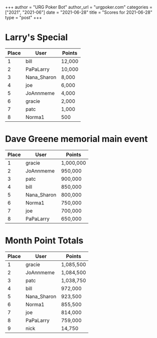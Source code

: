 +++
author = "URG Poker Bot"
author_url = "urgpoker.com"
categories = ["2021", "2021-06"]
date = "2021-06-28"
title = "Scores for 2021-06-28"
type = "post"
+++
# Larry's Special

| Place | User | Points |
|-------|------|--------|
| 1 | bill | 12,000 |
| 2 | PaPaLarry | 10,000 |
| 3 | Nana_Sharon | 8,000 |
| 4 | joe | 6,000 |
| 5 | JoAnnmeme | 4,000 |
| 6 | gracie | 2,000 |
| 7 | patc | 1,000 |
| 8 | Norma1 | 500 |

# Dave Greene memorial main event

| Place | User | Points |
|-------|------|--------|
| 1 | gracie | 1,000,000 |
| 2 | JoAnnmeme | 950,000 |
| 3 | patc | 900,000 |
| 4 | bill | 850,000 |
| 5 | Nana_Sharon | 800,000 |
| 6 | Norma1 | 750,000 |
| 7 | joe | 700,000 |
| 8 | PaPaLarry | 650,000 |

# Month Point Totals

| Place | User | Points |
|-------|------|--------|
| 1 | gracie | 1,085,500 |
| 2 | JoAnnmeme | 1,084,500 |
| 3 | patc | 1,038,750 |
| 4 | bill | 972,000 |
| 5 | Nana_Sharon | 923,500 |
| 6 | Norma1 | 855,500 |
| 7 | joe | 814,000 |
| 8 | PaPaLarry | 759,000 |
| 9 | nick | 14,750 |
